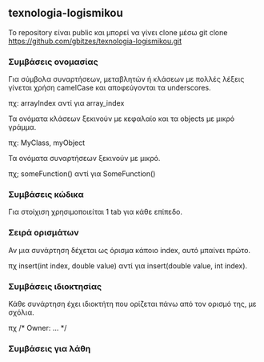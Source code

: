## texnologia-logismikou

Το repository είναι public και μπορεί να γίνει clone μέσω git clone https://github.com/gbitzes/texnologia-logismikou.git


### Συμβάσεις ονομασίας

Για σύμβολα συναρτήσεων, μεταβλητών ή κλάσεων με πολλές λέξεις γίνεται χρήση camelCase και αποφεύγονται τα underscores.

πχ: arrayIndex αντί για array_index

Τα ονόματα κλάσεων ξεκινούν με κεφαλαίο και τα objects με μικρό γράμμα.

πχ: MyClass, myObject

Τα ονόματα συναρτήσεων ξεκινούν με μικρό.

πχ; someFunction() αντί για SomeFunction()

### Συμβάσεις κώδικα

Για στοίχιση χρησιμοποιείται 1 tab για κάθε επίπεδο.

### Σειρά ορισμάτων

Αν μια συνάρτηση δέχεται ως όρισμα κάποιο index, αυτό μπαίνει πρώτο.

πχ insert(int index, double value) αντί για insert(double value, int index). 

### Συμβάσεις ιδιοκτησίας

Κάθε συνάρτηση έχει ιδιοκτήτη που ορίζεται πάνω από τον ορισμό της, με σχόλια.

πχ /* Owner: ... */

### Συμβάσεις για λάθη




